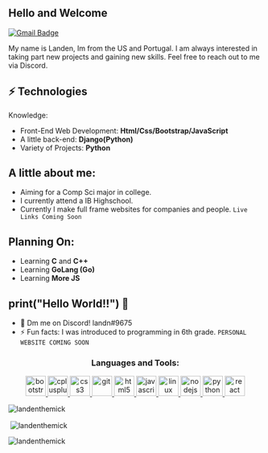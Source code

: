 <h2>Hello and Welcome</h2>

[![Gmail Badge](https://img.shields.io/badge/-landenmick1@gmail.com-c14438?style=flat-square&logo=Gmail&logoColor=white&link=mailto:landenmick1@gmail.com)](mailto:landenmick1@gmail.com)

My name is Landen, Im from the US and Portugal. I am always interested in taking part new projects and gaining new skills. Feel free to reach out to me via Discord.
## ⚡ Technologies
Knowledge:
- Front-End Web Development: **Html/Css/Bootstrap/JavaScript**
- A little back-end: **Django(Python)**
- Variety of Projects: **Python**
## A little about me:
- Aiming for a Comp Sci major in college.
- I currently attend a IB Highschool.
- Currently I make full frame websites for companies and people.
```Live Links Coming Soon```
## Planning On:
- Learning **C** and **C++**
- Learning **GoLang (Go)**
- Learning **More JS**
## print("Hello World!!") 🤔
- 💬 Dm me on Discord! landn#9675
- ⚡ Fun facts: I was introduced to programming in 6th grade.
```PERSONAL WEBSITE COMING SOON```

<h3 align="center">Languages and Tools:</h3>
<p align="center"> <a href="https://getbootstrap.com" target="_blank"> <img src="https://raw.githubusercontent.com/devicons/devicon/master/icons/bootstrap/bootstrap-plain-wordmark.svg" alt="bootstrap" width="40" height="40"/> </a> <a href="https://www.w3schools.com/cpp/" target="_blank"> <img src="https://raw.githubusercontent.com/devicons/devicon/master/icons/cplusplus/cplusplus-original.svg" alt="cplusplus" width="40" height="40"/> </a> <a href="https://www.w3schools.com/css/" target="_blank"> <img src="https://raw.githubusercontent.com/devicons/devicon/master/icons/css3/css3-original-wordmark.svg" alt="css3" width="40" height="40"/> </a> <a href="https://git-scm.com/" target="_blank"> <img src="https://www.vectorlogo.zone/logos/git-scm/git-scm-icon.svg" alt="git" width="40" height="40"/> </a> <a href="https://www.w3.org/html/" target="_blank"> <img src="https://raw.githubusercontent.com/devicons/devicon/master/icons/html5/html5-original-wordmark.svg" alt="html5" width="40" height="40"/> </a> <a href="https://developer.mozilla.org/en-US/docs/Web/JavaScript" target="_blank"> <img src="https://raw.githubusercontent.com/devicons/devicon/master/icons/javascript/javascript-original.svg" alt="javascript" width="40" height="40"/> </a> <a href="https://www.linux.org/" target="_blank"> <img src="https://raw.githubusercontent.com/devicons/devicon/master/icons/linux/linux-original.svg" alt="linux" width="40" height="40"/> </a> <a href="https://nodejs.org" target="_blank"> <img src="https://raw.githubusercontent.com/devicons/devicon/master/icons/nodejs/nodejs-original-wordmark.svg" alt="nodejs" width="40" height="40"/> </a> <a href="https://www.python.org" target="_blank"> <img src="https://raw.githubusercontent.com/devicons/devicon/master/icons/python/python-original.svg" alt="python" width="40" height="40"/> </a> <a href="https://reactjs.org/" target="_blank"> <img src="https://raw.githubusercontent.com/devicons/devicon/master/icons/react/react-original-wordmark.svg" alt="react" width="40" height="40"/> </a> 

<p><img align="center" src="https://github-readme-stats.vercel.app/api/top-langs?username=landenthemick&show_icons=true&locale=en&layout=compact" alt="landenthemick" /></p>

<p>&nbsp;<img align="center" src="https://github-readme-stats.vercel.app/api?username=landenthemick&show_icons=true&locale=en" alt="landenthemick" /></p>

<p><img align="center" src="https://github-readme-streak-stats.herokuapp.com/?user=landenthemick&" alt="landenthemick" /></p>


